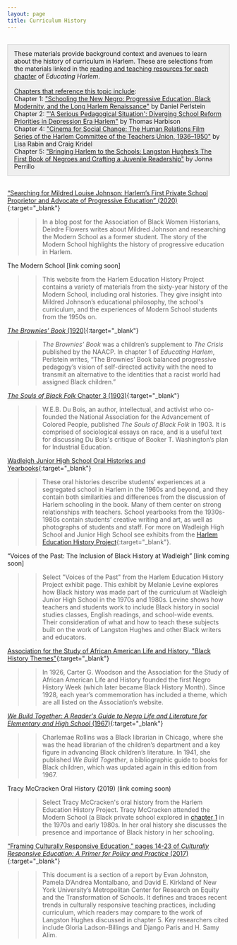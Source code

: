 ```yaml
---
layout: page
title: Curriculum History
---
```

<div class="chapterReference" style="border: 1px solid #ccc; padding: 12px 14px; background-color: #efefef; margin:30px 0;">
These materials provide background context and avenues to learn about the history of curriculum in Harlem. These are selections from the materials linked in the <a href="{{ site.baseurl }}/resources/" target="_blank">reading and teaching resources for each chapter</a> of <i>Educating Harlem</i>.<br><br><u>Chapters that reference this topic include</u>:
<br>Chapter 1: <a href="{{ site.baseurl }}/chapters/01/" target="_blank">"Schooling the New Negro: Progressive Education, Black Modernity, and the Long Harlem Renaissance"</a> by Daniel Perlstein<br>
Chapter 2: <a href="{{ site.baseurl }}/chapters/02/" target="_blank"> "'A Serious Pedagogical Situation': Diverging School Reform Priorities in Depression Era Harlem"</a> by Thomas Harbison<br>
Chapter 4: <a href="{{ site.baseurl }}/chapters/04/" target="_blank"> "Cinema for Social Change: The Human Relations Film Series of the Harlem Committee of the Teachers Union, 1936–1950"</a> by Lisa Rabin and Craig Kridel<br>
Chapter 5: <a href="{{ site.baseurl }}/chapters/05/" target="_blank"> "Bringing Harlem to the Schools: Langston Hughes’s The First Book of Negroes and Crafting a Juvenile Readership"</a> by Jonna Perrillo
</div>

[“Searching for Mildred Louise Johnson: Harlem’s First Private School Proprietor and Advocate of Progressive Education” (2020)](http://abwh.org/2020/04/29/searching-for-mildred-louise-johnson-harlems-first-private-school-proprietor-and-advocate-of-progressive-education/){:target="_blank"}

>> In a blog post for the Association of Black Women Historians, Deirdre Flowers writes about Mildred Johnson and researching the Modern School as a former student. The story of the Modern School highlights the history of progressive education in Harlem.

The Modern School [link coming soon]

>> This website from the Harlem Education History Project contains a variety of materials from the sixty-year history of the Modern School, including oral histories. They give insight into Mildred Johnson’s educational philosophy, the school's curriculum, and the experiences of Modern School students from the 1950s on.

[*The Brownies’ Book* (1920)](https://www.loc.gov/item/22001351/?loclr=blogloc){:target="_blank"}

>> *The Brownies’ Book* was a children’s supplement to *The Crisis* published by the NAACP. In chapter 1 of *Educating Harlem*, Perlstein writes, “The Brownies’ Book balanced progressive pedagogy’s vision of self-directed activity with the need to transmit an alternative to the identities that a racist world had assigned Black children.”

[*The Souls of Black Folk* Chapter 3 (1903)](https://www.gutenberg.org/files/408/408-h/408-h.htm){:target="_blank"}

>> W.E.B. Du Bois, an author, intellectual, and activist who co-founded the National Association for the Advancement of Colored People, published *The Souls of Black Folk* in 1903. It is comprised of sociological essays on race, and is a useful text for discussing Du Bois's critique of Booker T. Washington’s plan for Industrial Education.

[Wadleigh Junior High School Oral Histories and Yearbooks](https://harlemeducationhistory.library.columbia.edu/collection/wad){:target="_blank"}

>> These oral histories describe students’ experiences at a segregated school in Harlem in the 1960s and beyond, and they contain both similarities and differences from the discussion of Harlem schooling in the book. Many of them center on strong relationships with teachers. School yearbooks from the 1930s-1980s contain students’ creative writing and art, as well as photographs of students and staff. For more on Wadleigh High School and Junior High School see exhibits from the [Harlem Education History Project](https://harlemeducationhistory.library.columbia.edu/collection/wad_exh){:target="_blank"}.

“Voices of the Past: The Inclusion of Black History at Wadleigh” [link coming soon]

>> Select "Voices of the Past" from the Harlem Education History Project exhibit page. This exhibit by Melanie Levine explores how Black history was made part of the curriculum at Wadleigh Junior High School in the 1970s and 1980s. Levine shows how teachers and students work to include Black history in social studies classes, English readings, and school-wide events. Their consideration of what and how to teach these subjects built on the work of Langston Hughes and other Black writers and educators.

[Association for the Study of African American Life and History, "Black History Themes"](https://asalh.org/black-history-themes/){:target="_blank"}

>> In 1926, Carter G. Woodson and the Association for the Study of African American Life and History founded the first Negro History Week (which later became Black History Month). Since 1928, each year’s commemoration has included a theme, which are all listed on the Association’s website.

[*We Build Together: A Reader's Guide to Negro Life and Literature for Elementary and High School* (1967)](https://digitalcollections.nypl.org/items/7f9eeaf0-ec86-0134-ee46-096986f5ac8f){:target="_blank"}

>> Charlemae Rollins was a Black librarian in Chicago, where she was the head librarian of the children’s department and a key figure in advancing Black children’s literature. In 1941, she published *We Build Together*, a bibliographic guide to books for Black children, which was updated again in this edition from 1967.

Tracy McCracken Oral History (2019) (link coming soon)

>> Select Tracy McCracken's oral history from the Harlem Education History Project. Tracy McCracken attended the Modern School (a Black private school explored in [chapter 1](https://harlemeducationhistory.library.columbia.edu/book/chapters/01/) in the 1970s and early 1980s. In her oral history she discusses the presence and importance of Black history in her schooling.

[“Framing Culturally Responsive Education,” pages 14-23 of *Culturally Responsive Education: A Primer for Policy and Practice* (2017)](https://research.steinhardt.nyu.edu/scmsAdmin/media/users/atn293/pdf/CRE_Brief_2017_PrintBooklet_170817.pdf){:target="_blank"}

>> This document is a section of a report by Evan Johnston, Pamela D’Andrea Montalbano, and David E. Kirkland of New York University’s Metropolitan Center for Research on Equity and the Transformation of Schools. It defines and traces recent trends in culturally responsive teaching practices, including curriculum, which readers may compare to the work of Langston Hughes discussed in chapter 5. Key researchers cited include Gloria Ladson-Billings and Django Paris and H. Samy Alim.
